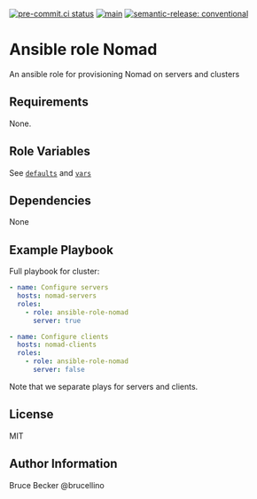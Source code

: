 [![pre-commit.ci status](https://results.pre-commit.ci/badge/github/brucellino/ansible-role-nomad/main.svg)](https://results.pre-commit.ci/latest/github/brucellino/ansible-role-nomad/main) [![main](https://github.com/brucellino/ansible-role-nomad/actions/workflows/release.yml/badge.svg)](https://github.com/brucellino/ansible-role-nomad/actions/workflows/release.yml)
[![semantic-release: conventional](https://img.shields.io/badge/semantic--release-conventional-e10079?logo=semantic-release)](https://github.com/semantic-release/semantic-release)

# Ansible role Nomad

An ansible role for provisioning Nomad on servers and clusters

## Requirements

None.

## Role Variables

See [`defaults`](defaults/main.yml) and [`vars`](vars/main.yml)

## Dependencies

None

## Example Playbook

Full playbook for cluster:

```yaml
- name: Configure servers
  hosts: nomad-servers
  roles:
    - role: ansible-role-nomad
      server: true

- name: Configure clients
  hosts: nomad-clients
  roles:
    - role: ansible-role-nomad
      server: false
```

Note that we separate plays for servers and clients.

## License

MIT

## Author Information

Bruce Becker @brucellino
